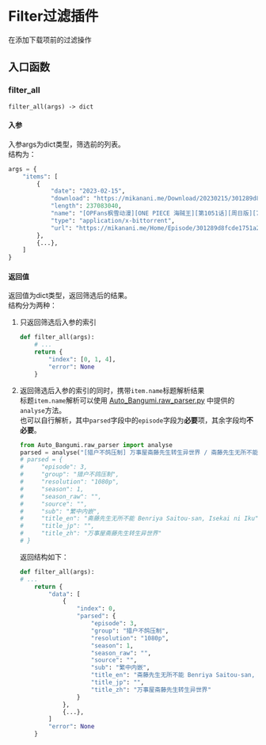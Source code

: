 # Filter过滤插件
在添加下载项前的过滤操作
## 入口函数
### filter_all

`filter_all(args) -> dict`
#### 入参
入参args为dict类型，筛选前的列表。  
结构为：
```python
args = {
    "items": [
        {
            "date": "2023-02-15",
            "download": "https://mikanani.me/Download/20230215/301289d8fcde1751a26f55b4dc156da7f9ca1a6f.torrent",
            "length": 237083040,
            "name": "[OPFans枫雪动漫][ONE PIECE 海贼王][第1051话][周日版][720p][MP4]",
            "type": "application/x-bittorrent",
            "url": "https://mikanani.me/Home/Episode/301289d8fcde1751a26f55b4dc156da7f9ca1a6f"
        },
        {...},
    ]
}
```
#### 返回值
返回值为dict类型，返回筛选后的结果。  
结构分为两种：  
1.  只返回筛选后入参的索引
    ```python
    def filter_all(args):
        # ...
        return {
            "index": [0, 1, 4],
            "error": None
        }
    ```

2.  返回筛选后入参的索引的同时，携带`item.name`标题解析结果  
    标题`item.name`解析可以使用 [Auto_Bangumi.raw_parser.py](Auto_Bangumi/raw_parser.py) 中提供的`analyse`方法。  
    也可以自行解析，其中`parsed`字段中的`episode`字段为**必要**项，其余字段均**不必要**。
    ```python
    from Auto_Bangumi.raw_parser import analyse
    parsed = analyse("[猎户不鸽压制] 万事屋斋藤先生转生异世界 / 斋藤先生无所不能 Benriya Saitou-san, Isekai ni Iku [03] [1080p] [繁中内嵌] [2023年1月番]")
    # parsed = {
    #     "episode": 3,
    #     "group": "猎户不鸽压制",
    #     "resolution": "1080p",
    #     "season": 1,
    #     "season_raw": "",
    #     "source": "",
    #     "sub": "繁中内嵌",
    #     "title_en": "斋藤先生无所不能 Benriya Saitou-san, Isekai ni Iku",
    #     "title_jp": "",
    #     "title_zh": "万事屋斋藤先生转生异世界"
    # }
    ```
    返回结构如下：
    ```python
    def filter_all(args):
    # ...
        return {
            "data": [
                {
                    "index": 0,
                    "parsed": {
                        "episode": 3,
                        "group": "猎户不鸽压制",
                        "resolution": "1080p",
                        "season": 1,
                        "season_raw": "",
                        "source": "",
                        "sub": "繁中内嵌",
                        "title_en": "斋藤先生无所不能 Benriya Saitou-san, Isekai ni Iku",
                        "title_jp": "",
                        "title_zh": "万事屋斋藤先生转生异世界"
                    }
                },
                {...},
            ]
            "error": None
        }
    ```
    
